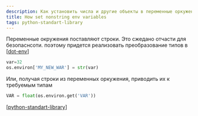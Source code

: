 ```yaml
---
description: Как установить числа и другие объекты в переменные оркужения
title: How set nonstring env variables
tags: python-standart-library
---
```

Переменные окружения поставляют строки. Это сжедано отчасти для безопаснсоти. поэтому придется реализовать преобразование типов в [[dot-env]]

```python
var=32
os.environ['MY_NEW_WAR'] = str(var)
```

Или, получая строки из переменных оркужения, приводить их к требуемым типам

```python
VAR = float(os.environ.get('VAR'))
```

[[python-standart-library]]

[//begin]: # "Autogenerated link references for markdown compatibility"
[dot-env]: dot-env "Dot-env"
[python-standart-library]: ..%2Flists%2Fpython-standart-library "Стандартная библиотека python и полезные ресурсы"
[//end]: # "Autogenerated link references"